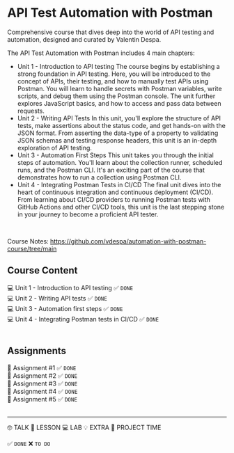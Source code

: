 # API Test Automation with Postman

Comprehensive course that dives deep into the world of API testing and automation, designed and curated by Valentin Despa.

The API Test Automation with Postman includes 4 main chapters: 
  + Unit 1 - Introduction to API testing
The course begins by establishing a strong foundation in API testing. Here, you will be introduced to the concept of APIs, their testing, and how to manually test APIs using Postman. You will learn to handle secrets with Postman variables, write scripts, and debug them using the Postman console. The unit further explores JavaScript basics, and how to access and pass data between requests.
  + Unit 2 - Writing API Tests
In this unit, you'll explore the structure of API tests, make assertions about the status code, and get hands-on with the JSON format. From asserting the data-type of a property to validating JSON schemas and testing response headers, this unit is an in-depth exploration of API testing.
  + Unit 3 - Automation First Steps
This unit takes you through the initial steps of automation. You'll learn about the collection runner, scheduled runs, and the Postman CLI. It's an exciting part of the course that demonstrates how to run a collection using Postman CLI.
  + Unit 4 - Integrating Postman Tests in CI/CD
The final unit dives into the heart of continuous integration and continuous deployment (CI/CD). From learning about CI/CD providers to running Postman tests with GitHub Actions and other CI/CD tools, this unit is the last stepping stone in your journey to become a proficient API tester.
<br/>

Course Notes: https://github.com/vdespa/automation-with-postman-course/tree/main

## Course Content

💻 Unit 1 - Introduction to API testing ✅ `DONE` <br/>
💻 Unit 2 - Writing API tests ✅ `DONE` <br/>
💻 Unit 3 - Automation first steps ✅ `DONE` <br/>
💻 Unit 4 - Integrating Postman tests in CI/CD ✅ `DONE` <br/>
<br/>

## Assignments

💪 Assignment #1 ✅ `DONE` <br/>
💪 Assignment #2 ✅ `DONE` <br/>
💪 Assignment #3 ✅ `DONE` <br/>
💪 Assignment #4 ✅ `DONE` <br/>
💪 Assignment #5 ✅ `DONE` <br/>
<br/>


****
🤓 TALK 
📗 LESSON 
💻 LAB 
💡 EXTRA
💪 PROJECT TIME

✅ `DONE`
❌ `TO DO`